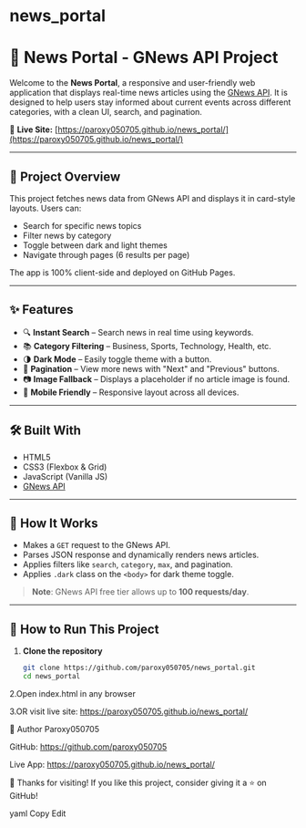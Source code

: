 # news_portal


# 📰 News Portal - GNews API Project

Welcome to the **News Portal**, a responsive and user-friendly web application that displays real-time news articles using the [GNews API](https://gnews.io/). It is designed to help users stay informed about current events across different categories, with a clean UI, search, and pagination.

🔗 **Live Site:** [https://paroxy050705.github.io/news_portal/](https://paroxy050705.github.io/news_portal/)

---

## 📌 Project Overview

This project fetches news data from GNews API and displays it in card-style layouts. Users can:

- Search for specific news topics
- Filter news by category
- Toggle between dark and light themes
- Navigate through pages (6 results per page)

The app is 100% client-side and deployed on GitHub Pages.

---

## ✨ Features

- 🔍 **Instant Search** – Search news in real time using keywords.
- 📚 **Category Filtering** – Business, Sports, Technology, Health, etc.
- 🌗 **Dark Mode** – Easily toggle theme with a button.
- 🧭 **Pagination** – View more news with "Next" and "Previous" buttons.
- 📷 **Image Fallback** – Displays a placeholder if no article image is found.
- 📱 **Mobile Friendly** – Responsive layout across all devices.

---

## 🛠️ Built With

- HTML5
- CSS3 (Flexbox & Grid)
- JavaScript (Vanilla JS)
- [GNews API](https://gnews.io/)

---

## 🔧 How It Works

- Makes a `GET` request to the GNews API.
- Parses JSON response and dynamically renders news articles.
- Applies filters like `search`, `category`, `max`, and pagination.
- Applies `.dark` class on the `<body>` for dark theme toggle.

> **Note**: GNews API free tier allows up to **100 requests/day**.

---

## 🚀 How to Run This Project

1. **Clone the repository**
   ```bash
   git clone https://github.com/paroxy050705/news_portal.git
   cd news_portal
2.Open index.html in any browser

3.OR visit live site:
https://paroxy050705.github.io/news_portal/


👤 Author
Paroxy050705

GitHub: https://github.com/paroxy050705

Live App: https://paroxy050705.github.io/news_portal/

🙌 Thanks for visiting!
If you like this project, consider giving it a ⭐ on GitHub!

yaml
Copy
Edit


